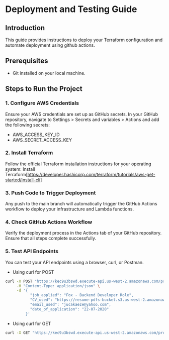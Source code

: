 # Deployment and Testing Guide

## Introduction
This guide provides instructions to deploy your Terraform configuration and automate deployment using github actions.

## Prerequisites
- Git installed on your local machine.


## Steps to Run the Project

### 1. Configure AWS Credentials

Ensure your AWS credentials are set up as GitHub secrets. In your GitHub repository, navigate to Settings > Secrets and variables > Actions and add the following secrets:

- AWS_ACCESS_KEY_ID
- AWS_SECRET_ACCESS_KEY

### 2. Install Terraform
Follow the official Terraform installation instructions for your operating system: Install Terraform[https://developer.hashicorp.com/terraform/tutorials/aws-get-started/install-cli]

### 3. Push Code to Trigger Deployment
Any push to the main branch will automatically trigger the GitHub Actions workflow to deploy your infrastructure and Lambda functions.

### 4. Check GitHub Actions Workflow
Verify the deployment process in the Actions tab of your GitHub repository. Ensure that all steps complete successfully.

### 5. Test API Endpoints
You can test your API endpoints using a browser, curl, or Postman.
- Using curl for POST 
```bash
curl -X POST "https://kec9u3bswd.execute-api.us-west-2.amazonaws.com/prod/resume" \
     -H "Content-Type: application/json" \
     -d '{
           "job_applied": "Fox - Backend Developer Role",
           "CV_used": "https://resume-pdfs-bucket.s3.us-west-2.amazonaws.com/janeCV.pdf",
           "email_used": "jucakaeze@yahoo.com",
           "date_of_application": "22-07-2020"
         }'
```
- Using curl for GET 
```bash
curl -X GET "https://kec9u3bswd.execute-api.us-west-2.amazonaws.com/prod/resume/list"
```

